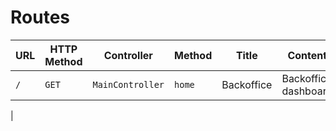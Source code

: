 # Routes


| URL                     | HTTP Method | Controller           | Method   | Title                          | Content              | Comment                 |
| ----------------------- | ----------- | -------------------- | -------- | ------------------------------ | -------------------- | ----------------------- |
| `/`                     | `GET`       | `MainController`     | `home`   | Backoffice                | Backoffice dashboard | -                       |
|
